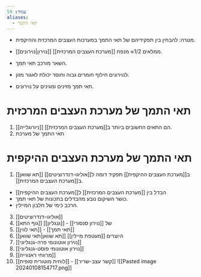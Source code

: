 ```yaml
---
עמוד: 59
aliases:
  - תאי התמך
---
```


- מטרה: להבחין בין תפקידיהם של תאי התמך במערכות העצבים המרכזית וההיקפית.

- [[נוירון|נוירונים]] ממלאים 1/2≈ מנפח [[מערכת העצבים המרכזית]].
- השאר מורכב תאי תמך.
- לנוירונים חילוף חומרים גבוה וחוסר יכולת לאגור מזון. 
- תאי תמך מזינים ומגינים על נוירונים.

# תאי התמך של מערכת העצבים המרכזית
1. [[ניורוגלייה]] הם התאים החשובים ביותר ב[[מערכת העצבים המרכזית]].
2. תאי התמך של מערכת 
# תאי התמך של מערכת העצבים ההיקפית
1. [[תא שוואן]] ב[[מערכת העצבים ההיקפית]] תפקיד דומה ל[[אוליגו-דנדרוציטים]] ב[[מערכת העצבים המרכזית]].

- הבדל בין [[מערכת העצבים המרכזית]] ל[[מערכת העצבים ההיקפית]] 
- כושר השיקום נובע מהבדלים בתכונות של תאי תמך.
- הרכב כימי של חלבון המיילין.

3. [[אוליגו-דנדרוציטים]]
4. [[גוף התא]] של [[נוירון סנסורי]] - [[גנגליון]]
5. [[תאי לווין]] - [[תאי תמך]]
6. [[תא שוואן|תאי שוואן]] היוצרים [[מעטפת מיילין]]
7. [[נוירון אוטונומי פרה-גנגליוני]]
8. [[נוירון אוטונומי פוסט-גנגליוני]]
9. [[מרווחי ראנווייה]]
10. [[לוחית מוטורית סופית]] - [[קשר עצב-שריר]]
![[Pasted image 20240108154717.png]]